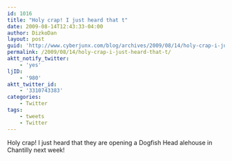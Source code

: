 ```yaml
---
id: 1016
title: "Holy crap! I just heard that t"
date: 2009-08-14T12:43:33-04:00
author: DizkoDan
layout: post
guid: 'http://www.cyberjunx.com/blog/archives/2009/08/14/holy-crap-i-just-heard-that-t/'
permalink: /2009/08/14/holy-crap-i-just-heard-that-t/
aktt_notify_twitter:
    - 'yes'
ljID:
    - '980'
aktt_twitter_id:
    - '3310743383'
categories:
    - Twitter
tags:
    - tweets
    - Twitter
---
```


Holy crap! I just heard that they are opening a Dogfish Head alehouse in Chantilly next week!